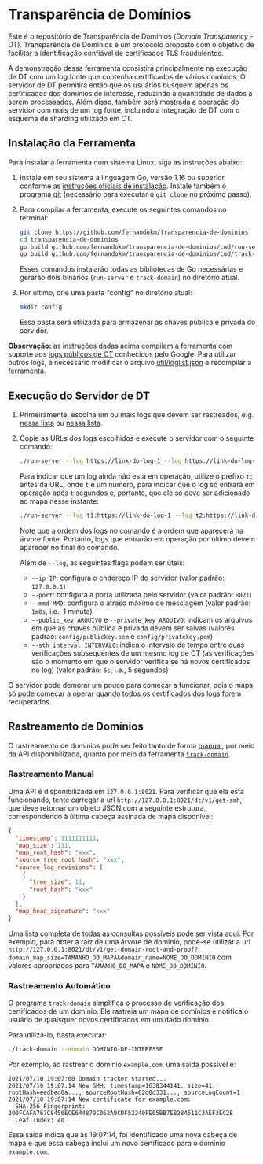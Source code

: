 # Transparência de Domínios

Este é o repositório de Transparência de Domínios (_Domain Transparency_ - DT). Transparência de Domínios é
um protocolo proposto com o objetivo de facilitar a identificação confiável
de certificados TLS fraudulentos.

A demonstração dessa ferramenta consistirá principalmente na execução de DT com
um log fonte que contenha certificados de vários domínios. O servidor de DT permitirá
então que os usuários busquem apenas os certificados dos domínios de interesse,
reduzindo a quantidade de dados a serem processados. Além disso, também será
mostrada a operação do servidor com mais de um log fonte, incluindo a integração
de DT com o esquema de sharding utilizado em CT.

## Instalação da Ferramenta

Para instalar a ferramenta num sistema Linux, siga as instruções abaixo:

1. Instale em seu sistema a linguagem Go, versão 1.16 ou superior, conforme
   as [instruções oficiais de instalação](https://golang.org/doc/install).
   Instale também o programa [git](https://git-scm.com/downloads)
   (necessário para executar o `git clone` no próximo passo).

2. Para compilar a ferramenta, execute os seguintes comandos no terminal:

   ```bash
   git clone https://github.com/fernandokm/transparencia-de-dominios
   cd transparencia-de-dominios
   go build github.com/fernandokm/transparencia-de-dominios/cmd/run-server
   go build github.com/fernandokm/transparencia-de-dominios/cmd/track-domain
   ```

   Esses comandos instalarão todas as bibliotecas de Go necessárias e
   gerarão dois binários (`run-server` e `track-domain`) no diretório atual.

3. Por último, crie uma pasta "config" no diretório atual:

   ```bash
   mkdir config
   ```

   Essa pasta será utilizada para armazenar as chaves pública e privada do servidor.

**Observação:** as instruções dadas acima compilam a ferramenta com suporte
aos [logs públicos de CT](https://www.gstatic.com/ct/log_list/v2/all_logs_list.json)
conhecidos pelo Google. Para utilizar outros logs, é necessário modificar
o arquivo [util/loglist.json](util/loglist.json) e recompilar a ferramenta.

## Execução do Servidor de DT

1. Primeiramente, escolha um ou mais logs que devem ser rastreados,
   e.g. [nessa lista](https://ct.cloudflare.com/logs) ou
   [nessa lista](https://www.gstatic.com/ct/log_list/v2/log_list.json).

2. Copie as URLs dos logs escolhidos e execute o servidor com o seguinte
   comando:

   ```bash
   ./run-server --log https://link-do-log-1 --log https://link-do-log-2 ...
   ```

   Para indicar que um log ainda não está em operação, utilize o prefixo `t:`
   antes da URL, onde `t` é um número, para indicar que o log só entrará em
   operação após `t` segundos e, portanto, que ele só deve ser adicionado
   ao mapa nesse instante:

   ```bash
   ./run-server --log t1:https://link-do-log-1 --log t2:https://link-do-log-2 ...
   ```

   Note que a ordem dos logs no comando é a ordem que aparecerá na árvore fonte.
   Portanto, logs que entrarão em operação por último devem aparecer no final
   do comando.

   Além de `--log`, as seguintes flags podem ser úteis:

   - `--ip IP`: configura o endereço IP do servidor (valor padrão: `127.0.0.1`)
   - `--port`: configura a porta utilizada pelo servidor (valor padrão: `8021`)
   - `--mmd MMD`: configura o atraso máximo de mesclagem (valor padrão: `1m0s`, i.e., 1 minuto)
   - `--public_key ARQUIVO` e `--private_key ARQUIVO`: indicam os arquivos em que as
     chaves pública e privada devem ser salvas (valores padrão: `config/publickey.pem`
     e `config/privatekey.pem`)
   - `--sth_interval INTERVALO`: indica o intervalo de tempo entre duas verificações
     subsequentes de um mesmo log de CT (as verificações são o momento em que o servidor
     verifica se há novos certificados no log) (valor padrão: `5s`, i.e., 5 segundos)

O servidor pode demorar um pouco para começar a funcionar, pois o mapa
só pode começar a operar quando todos os certificados dos logs forem
recuperados.

## Rastreamento de Domínios

O rastreamento de domínios pode ser feito tanto de forma
[manual](#rastreamento-manual), por meio da API disponibilizada, quanto por meio
da ferramenta [`track-domain`](#rastreamento-automático).

### Rastreamento Manual

Uma API é disponibilizada em `127.0.0.1:8021`. Para verificar que ela está
funcionando, tente carregar a url `http://127.0.0.1:8021/dt/v1/get-smh`,
que deve retornar um objeto JSON com a seguinte estrutura, correspondendo
à última cabeça assinada de mapa disponível:

```json
{
  "timestamp": 1111111111,
  "map_size": 111,
  "map_root_hash": "xxx",
  "source_tree_root_hash": "xxx",
  "source_log_revisions": [
    {
      "tree_size": 11,
      "root_hash": "xxx"
    }
  ],
  "map_head_signature": "xxx"
}
```

Uma lista completa de todas as consultas possíveis pode ser vista [aqui](API.md).
Por exemplo, para obter a raiz de uma árvore de domínio, pode-se utilizar a url
`http://127.0.0.1:8021/dt/v1/get-domain-root-and-proof?domain_map_size=TAMANHO_DO_MAPA&domain_name=NOME_DO_DOMINIO`
com valores apropriados para `TAMANHO_DO_MAPA` e `NOME_DO_DOMINIO`.

### Rastreamento Automático

O programa `track-domain` simplifica o processo de verificação
dos certificados de um domínio. Ele rastreia um mapa de domínios
e notifica o usuário de quaisquer novos certificados em um dado domínio.

Para utilizá-lo, basta executar:

```bash
./track-domain --domain DOMINIO-DE-INTERESSE
```

Por exemplo, ao rastrear o domínio `example.com`, uma saída possível é:

```text
2021/07/10 19:07:00 Domain tracker started...
2021/07/10 19:07:14 New SMH: timestamp=1630344141, size=41, rootHash=eedbed0a..., sourceRootHash=02d0d331..., sourceLogCount=1
2021/07/10 19:07:14 New certificate for example.com:
  SHA-256 Fingerprint: 200FCAFA767C8450ECE644879C062A0CDF52240FE05BB7EB284611C3AEF3EC2E
  Leaf Index: 40
```

Essa saída indica que às 19:07:14, foi identificado uma nova cabeça de mapa
e que essa cabeça inclui um novo certificado para o domínio `example.com`.
